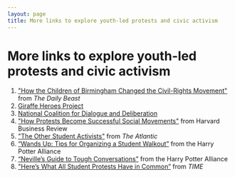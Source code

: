 ```yaml
---
layout: page
title: More links to explore youth-led protests and civic activism
---
```


More links to explore youth-led protests and civic activism
=================

1. ["How the Children of Birmingham Changed the Civil-Rights Movement"](https://www.thedailybeast.com/how-the-children-of-birmingham-changed-the-civil-rights-movement) from *The Daily Beast*
2. [Giraffe Heroes Project](https://www.giraffe.org/)
3. [National Coalition for Dialogue and Deliberation](http://ncdd.org/rc/)
4. ["How Protests Become Successful Social Movements"](https://hbr.org/2017/01/how-protests-become-successful-social-movements) from Harvard Business Review
5. ["The Other Student Activists"](https://www.theatlantic.com/education/archive/2015/11/student-activism-history-injustice/417129/) from *The Atlantic*
6. [“Wands Up: Tips for Organizing a Student Walkout”](https://docs.google.com/document/d/16fga8QwxcxBvhGcWTqe0yNAOUZ2YSJ07Fvd5nryh7Ak/edit) from the Harry Potter Alliance
7. [“Neville’s Guide to Tough Conversations”](https://drive.google.com/file/d/0B31p4ArSFIH4R0FreDJNX244a2c/view) from the Harry Potter Alliance
8. ["Here’s What All Student Protests Have in Common”](http://time.com/4105460/student-protests-university-missouri-president-tim-wolfe/) from *TIME*
